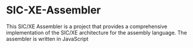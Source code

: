# SIC-XE-Assembler
This SIC/XE Assembler is a project that provides a comprehensive implementation of the SIC/XE architecture for the assembly language. The assembler is written in JavaScript
